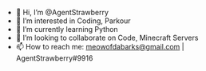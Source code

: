 - 👋 Hi, I’m @AgentStrawberry
- 👀 I’m interested in Coding, Parkour
- 🌱 I’m currently learning Python
- 💞️ I’m looking to collaborate on Code, Minecraft Servers
- 📫 How to reach me: meowofdabarks@gmail.com | AgentStrawberry#9916

<!---
AgentStrawberry/AgentStrawberry is a ✨ special ✨ repository because its `README.md` (this file) appears on your GitHub profile.
You can click the Preview link to take a look at your changes.
--->

